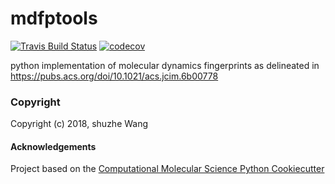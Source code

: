 mdfptools
==============================
[//]: # (Badges)
[![Travis Build Status](https://travis-ci.org/REPLACE_WITH_OWNER_ACCOUNT/mdfptools.png)](https://travis-ci.org/REPLACE_WITH_OWNER_ACCOUNT/mdfptools)
[![codecov](https://codecov.io/gh/REPLACE_WITH_OWNER_ACCOUNT/mdfptools/branch/master/graph/badge.svg)](https://codecov.io/gh/REPLACE_WITH_OWNER_ACCOUNT/mdfptools/branch/master)

python implementation of molecular dynamics fingerprints as delineated in https://pubs.acs.org/doi/10.1021/acs.jcim.6b00778

### Copyright

Copyright (c) 2018, shuzhe Wang


#### Acknowledgements
 
Project based on the 
[Computational Molecular Science Python Cookiecutter](https://github.com/molssi/cookiecutter-cms)
